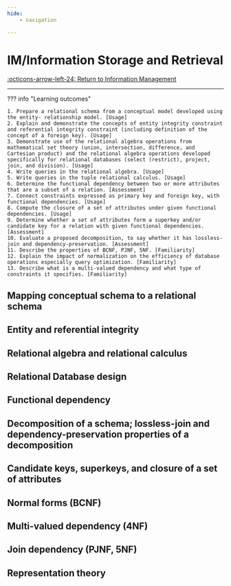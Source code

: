 ```yaml
---
hide:
    - navigation

---
```


# IM/Information Storage and Retrieval

[:octicons-arrow-left-24: Return to Information Management](/Bodies-of-Knowledge/Information-Management/)

---

??? info "Learning outcomes"

    1. Prepare a relational schema from a conceptual model developed using the entity- relationship model. [Usage]
    2. Explain and demonstrate the concepts of entity integrity constraint and referential integrity constraint (including definition of the concept of a foreign key). [Usage]
    3. Demonstrate use of the relational algebra operations from mathematical set theory (union, intersection, difference, and Cartesian product) and the relational algebra operations developed specifically for relational databases (select (restrict), project, join, and division). [Usage]
    4. Write queries in the relational algebra. [Usage]
    5. Write queries in the tuple relational calculus. [Usage]
    6. Determine the functional dependency between two or more attributes that are a subset of a relation. [Assessment]
    7. Connect constraints expressed as primary key and foreign key, with functional dependencies. [Usage]
    8. Compute the closure of a set of attributes under given functional dependencies. [Usage]
    9. Determine whether a set of attributes form a superkey and/or candidate key for a relation with given functional dependencies. [Assessment]
    10. Evaluate a proposed decomposition, to say whether it has lossless-join and dependency-preservation. [Assessment]
    11. Describe the properties of BCNF, PJNF, 5NF. [Familiarity]
    12. Explain the impact of normalization on the efficiency of database operations especially query optimization. [Familiarity]
    13. Describe what is a multi-valued dependency and what type of constraints it specifies. [Familiarity]

## Mapping conceptual schema to a relational schema

## Entity and referential integrity

## Relational algebra and relational calculus

## Relational Database design

## Functional dependency

## Decomposition of a schema; lossless-join and dependency-preservation properties of a decomposition

## Candidate keys, superkeys, and closure of a set of attributes

## Normal forms (BCNF)

## Multi-valued dependency (4NF)

## Join dependency (PJNF, 5NF)

## Representation theory
